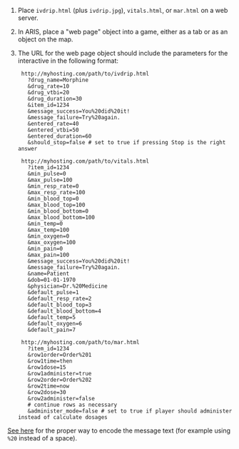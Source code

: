 1. Place `ivdrip.html` (plus `ivdrip.jpg`), `vitals.html`, or `mar.html` on a web server.

2. In ARIS, place a "web page" object into a game, either as a tab or as an
object on the map.

3. The URL for the web page object should include the parameters for the interactive in the following format:

        http://myhosting.com/path/to/ivdrip.html
          ?drug_name=Morphine
          &drug_rate=10
          &drug_vtbi=20
          &drug_duration=30
          &item_id=1234
          &message_success=You%20did%20it!
          &message_failure=Try%20again.
          &entered_rate=40
          &entered_vtbi=50
          &entered_duration=60
          &should_stop=false # set to true if pressing Stop is the right answer

        http://myhosting.com/path/to/vitals.html
          ?item_id=1234
          &min_pulse=0
          &max_pulse=100
          &min_resp_rate=0
          &max_resp_rate=100
          &min_blood_top=0
          &max_blood_top=100
          &min_blood_bottom=0
          &max_blood_bottom=100
          &min_temp=0
          &max_temp=100
          &min_oxygen=0
          &max_oxygen=100
          &min_pain=0
          &max_pain=100
          &message_success=You%20did%20it!
          &message_failure=Try%20again.
          &name=Patient
          &dob=01-01-1970
          &physician=Dr.%20Medicine
          &default_pulse=1
          &default_resp_rate=2
          &default_blood_top=3
          &default_blood_bottom=4
          &default_temp=5
          &default_oxygen=6
          &default_pain=7

        http://myhosting.com/path/to/mar.html
          ?item_id=1234
          &row1order=Order%201
          &row1time=then
          &row1dose=15
          &row1administer=true
          &row2order=Order%202
          &row2time=now
          &row2dose=30
          &row2administer=false
          # continue rows as necessary
          &administer_mode=false # set to true if player should administer instead of calculate dosages

  [See here](http://meyerweb.com/eric/tools/dencoder/) for the proper way to encode the message text (for example using `%20` instead of a space).
